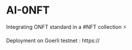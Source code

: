 # AI-0NFT
Integrating ONFT standard in a #NFT collection ⚡️
 
Deployment on Goerli testnet : https://
